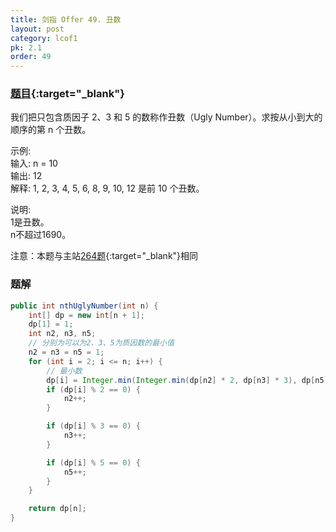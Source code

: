 ```yaml
---
title: 剑指 Offer 49. 丑数
layout: post
category: lcof1
pk: 2.1
order: 49
---
```


### [题目](https://leetcode-cn.com/problems/chou-shu-lcof/){:target="_blank"}

我们把只包含质因子 2、3 和 5 的数称作丑数（Ugly Number）。求按从小到大的顺序的第 n 个丑数。

示例:  
输入: n = 10  
输出: 12  
解释: 1, 2, 3, 4, 5, 6, 8, 9, 10, 12 是前 10 个丑数。  

说明:  
1是丑数。  
n不超过1690。  

注意：本题与主站[264题](https://leetcode-cn.com/problems/ugly-number-ii/){:target="_blank"}相同

### 题解

```java
public int nthUglyNumber(int n) {
    int[] dp = new int[n + 1];
    dp[1] = 1;
    int n2, n3, n5;
    // 分别为可以为2、3、5为质因数的最小值
    n2 = n3 = n5 = 1;
    for (int i = 2; i <= n; i++) {
        // 最小数
        dp[i] = Integer.min(Integer.min(dp[n2] * 2, dp[n3] * 3), dp[n5] * 5);
        if (dp[i] % 2 == 0) {
            n2++;
        }

        if (dp[i] % 3 == 0) {
            n3++;
        }

        if (dp[i] % 5 == 0) {
            n5++;
        }
    }

    return dp[n];
}
```